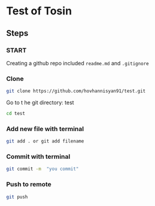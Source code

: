 # Test of Tosin

## Steps 

### START

Creating a github repo included `readme.md` and `.gitignore`


### Clone

```bash 
git clone https://github.com/hovhannisyan91/test.git
```
Go to t he git directory: test

```bash 
cd test
```

### Add new file with terminal

```bash 
git add . or git add filename
```

### Commit with terminal

```bash 
git commit -m  "you commit"
```

### Push to remote

```bash 
git push
```
